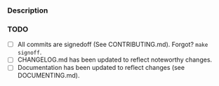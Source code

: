 ### Description

<!--
Describe your changes. Please provide a thoughtful description
that respects the time of your reviewers.

Include any "Closes #123" or "Ref #123" statements.
-->

### TODO

- [ ] All commits are signedoff (See CONTRIBUTING.md). Forgot? `make signoff`.
- [ ] CHANGELOG.md has been updated to reflect noteworthy changes.
- [ ] Documentation has been updated to reflect changes (see DOCUMENTING.md).